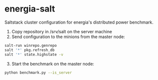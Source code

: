 energia-salt
============

Saltstack cluster configuration for energia's distributed power benchmark.

1. Copy repository in /srv/salt on the server machine
2. Send configuration to the minions from the master node:

```bash
salt-run winrepo.genrepo
salt '*' pkg.refresh_db
salt '*' state.highstate -v
```

3. Start the benchmark on the master node:
```bash
python benchmark.py --is_server
```
